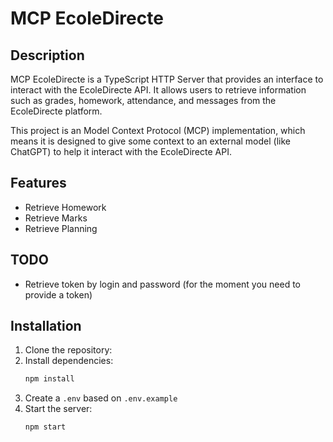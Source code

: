 # MCP EcoleDirecte

## Description
MCP EcoleDirecte is a TypeScript HTTP Server that provides an interface to interact with the EcoleDirecte API.
It allows users to retrieve information such as grades, homework, attendance, and messages from the EcoleDirecte platform.

This project is an Model Context Protocol (MCP) implementation, which means it is designed to give some context to an external model (like ChatGPT) to help it interact with the EcoleDirecte API.

## Features
- Retrieve Homework
- Retrieve Marks
- Retrieve Planning

## TODO
- Retrieve token by login and password (for the moment you need to provide a token)

## Installation
1. Clone the repository:
2. Install dependencies:
   ```bash
   npm install
   ```
3. Create a `.env` based on `.env.example` 
4. Start the server:
   ```bash
   npm start
   ```
